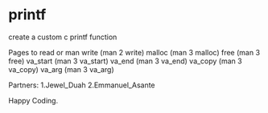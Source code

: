 # printf
create a custom c printf function

Pages to read or man
write (man 2 write)
malloc (man 3 malloc)
free (man 3 free)
va_start (man 3 va_start)
va_end (man 3 va_end)
va_copy (man 3 va_copy)
va_arg (man 3 va_arg)

Partners:
1.Jewel_Duah
2.Emmanuel_Asante

Happy Coding.
